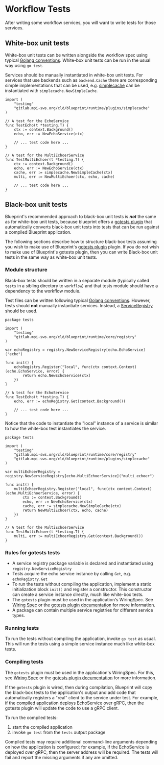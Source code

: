 # Workflow Tests

After writing some workflow services, you will want to write tests for those services.

## White-box unit tests

White-box unit tests can be written alongside the workflow spec using typical [Golang conventions](https://go.dev/doc/tutorial/add-a-test).  White-box unit tests can be run in the usual way using `go test`.

Services should be manually instantiated in white-box unit tests.  For services that use backends such as `backend.Cache` there are corresponding simple implementations that can be used, e.g. [simplecache](../../runtime/plugins/simplecache/cache.go) can be instantiated with `simplecache.NewSimpleCache`.

```
import (
    "testing"
    "gitlab.mpi-sws.org/cld/blueprint/runtime/plugins/simplecache"
)

// A test for the EchoService
func TestEcho(t *testing.T) {
    ctx := context.Background()
    echo, err := NewEchoService(ctx)
    
    // ... test code here ...
}

// A test for the MultiEchoerService
func TestMultiEchoer(t *testing.T) {
    ctx := context.Background()
    echo, err := NewEchoService(ctx)
    cache, err := simplecache.NewSimpleCache(ctx)
    multi, err := NewMultiEchoer(ctx, echo, cache)

    // ... test code here ...
}
```


## Black-box unit tests



Blueprint's recommended approach to black-box unit tests is ***not*** the same as for white-box unit tests, because blueprint offers a [gotests plugin](../../plugins/gotests/) that automatically converts black-box unit tests into tests that can be run against a compiled Blueprint application.

The following sections describe how to structure black-box tests assuming you wish to make use of Blueprint's [gotests plugin](../../plugins/gotests/) plugin.  If you do not wish to make use of Blueprint's gotests plugin, then you can write Black-box unit tests in the same way as white-box unit tests.

### Module structure

Black-box tests should be written in a separate module (typically called `tests` in a sibling directory to `workflow`) and that tests module should have a dependency to the workflow module.

Test files can be written following typical [Golang conventions](https://go.dev/doc/tutorial/add-a-test).  However, tests should **not** manually instantiate services.  Instead, a [ServiceRegistry](../../runtime/core/registry/registry.go) should be used.

```
package tests

import (
    "testing"
    "gitlab.mpi-sws.org/cld/blueprint/runtime/core/registry"
)

var echoRegistry = registry.NewServiceRegistry[echo.EchoService]("echo")

func init() {
    echoRegistry.Register("local", func(ctx context.Context) (echo.EchoService, error) {
        return echo.NewEchoService(ctx)
    })
}

// A test for the EchoService
func TestEcho(t *testing.T) {
    echo, err := echoRegistry.Get(context.Background())
    
    // ... test code here ...
}
```

Notice that the code to instantiate the "local" instance of a service is similar to how the white-box test instantiates the service.


```
package tests

import (
    "testing"
    "gitlab.mpi-sws.org/cld/blueprint/runtime/core/registry"
    "gitlab.mpi-sws.org/cld/blueprint/runtime/plugins/simplecache"
)

var multiEchoerRegistry = registry.NewServiceRegistry[echo.MultiEchoerService]("multi_echoer")

func init() {
    multiEchoerRegistry.Register("local", func(ctx context.Context) (echo.MultiEchoerService, error) {
        ctx := context.Background()
        echo, err := NewEchoService(ctx)
        cache, err := simplecache.NewSimpleCache(ctx)
        return NewMultiEchoer(ctx, echo, cache)
    })
}

// A test for the MultiEchoerService
func TestMultiEchoer(t *testing.T) {
    multi, err := multiEchoerRegistry.Get(context.Background())
}
```

### Rules for gotests tests

* A service registry package variable is declared and instantiated using `registry.NewServiceRegistry`
* Tests acquire the echo service instance by calling `Get`, e.g. `echoRegistry.Get`
* To run the tests without compiling the application, implement a static initialization block `init()` and register a constructor.  This constructor can create a service instance directly, much like white-box tests.
* The `gotests` plugin must be used in the application's WiringSpec.  See [Wiring Spec](wiring.md) or the [gotests plugin documentation](../../plugins/gotests/) for more information.
* A package can contain multiple service registries for different service types. 

### Running tests

To run the tests without compiling the application, invoke `go test` as usual.  This will run the tests using a simple service instance much like white-box tests.

### Compiling tests

The `gotests` plugin must be used in the application's WiringSpec.  For this, see [Wiring Spec](wiring.md) or the [gotests plugin documentation](../../plugins/gotests/) for more information.

If the `gotests` plugin is wired, then during compilation, Blueprint will copy the black-box tests to the application's output and add code that automatically registers a "real" client to the service under test.  For example, if the compiled application deploys EchoService over gRPC, then the gotests plugin will update the code to use a gRPC client.

To run the compiled tests:
 1. start the compiled application
 2. invoke `go test` from the `tests` output package

Compiled tests may require additional command-line arguments depending on how the application is configured; for example, if the EchoService is deployed over gRPC, then the server address will be required.  The tests will fail and report the missing arguments if any are omitted.